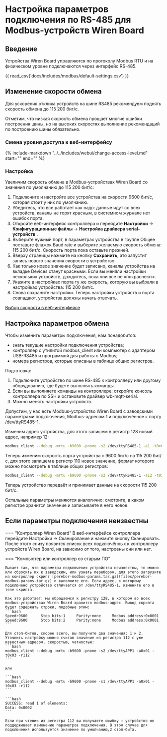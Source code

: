 # Настройка параметров подключения по RS-485 для Modbus-устройств Wiren Board

## Введение
Устройства Wiren Board управляются по протоколу Modbus RTU и на физическом уровне подключаются через интерфейс RS-485.

{{ read_csv('docs/includes/modbus/default-settings.csv') }}

## Изменение скорости обмена

Для ускорения отклика устройств на шине RS485 рекомендуем поднять скорость обмена до 115 200 бит/с.

Отметим, что низкая скорость обмена прощает многие ошибки построения шины, но на высоких скоростях выполнение рекомендаций по построению шины обязательно.

### Смена уровня доступа к веб-интерфейсу
{%
   include-markdown "../../includes/webui/change-access-level.md"
   start="<!--include-start-->"
   end="<!--include-end-->"
%}

### Настройка
Увеличим скорость обмена в Modbus-устройствах Wiren Board со значения по умолчанию до 115 200 бит/с:

1. Подключите и настройте все устройства на скорости 9600 бит/с, которая стоит у них по умолчанию.
2. Убедитесь, что все работает как надо: данные идут со всех устройств, каналы не горят красным, в системном журнале нет ошибок порта.
3. Откройте веб-интерфейс контроллера и перейдите **Настройки** → **Конфигурационные файлы** → **Настройка драйвера serial-устройств** .
4. Выберите нужный порт, в параметрах устройства в группе Общее поставьте флажок Baud rate и выберите желаемую скорость обмена: 115 200 бит/с. Скорость порта пока оставьте прежней.
5. Вверху страницы нажмите на кнопку **Сохранить**, это запустит запись нового значения скорости в устройство.
6. Как только новое значение будет записано, каналы устройства на вкладке Devices станут красными. Если вы меняли настройки нескольких устройств, дождитесь, пока они все не «покраснеют».
7. Укажите в настройках порта ту же скорость, которую вы выбрали в настройках устройства: 115 200 бит/с.
8. Снова сохраните настройки. Теперь настройки устройств и порта совпадают, устройства должны начать отвечать.

[Выбор скорости в веб-интерфейсе](images/web-ui.png)

## Настройка параметров обмена

Чтобы изменить параметры подключения, нам понадобится:

- знать текущие настройки подключения устройства;
- контроллер с утилитой modbus_client или компьютер с адаптером USB-RS485 и программой для работы с Modbus;
- номера регистров, которые описаны в  таблице общих регистров.

Подготовка:

1. Подключите устройство по шине RS-485 к контроллеру или другому оборудованию, где будете выполнять команды.
2. Если вы выполняете команды на контроллере: откройте консоль контроллера по SSH и остановите драйвер wb-mqtt-serial.
3. Можно менять настройки устройств.

Допустим, у нас есть Modbus-устройство Wiren Board с заводскими параметрами подключения, Modbus-адресом 1 и подключённое к порту /dev/ttyRS485-1.

Изменим адрес устройства, для этого запишем в регистр 128 новый адрес, например 12:

```bash
modbus_client --debug -mrtu -b9600 -pnone -s2 /dev/ttyRS485-1 -a1 -t0x06 -r128 12
```

Теперь изменим скорость порта устройства с 9600 бит/с на 115 200 бит/с, для этого запишем в регистр 110 новое значение, формат которого можно посмотреть в таблице общих регистров:

```bash
modbus_client --debug -mrtu -b9600 -pnone -s2 /dev/ttyRS485-1 -a12 -t0x06 -r110 1152
```

Теперь устройство передаёт и принимает данные на скорости 115 200 бит/с.

Остальные параметры меняются аналогично: смотрите, в каком регистре хранится значение и записываете в него новое.

## Если параметры подключения неизвестны

=== "Контроллер Wiren Board"
    В веб-интерфейсе контроллера перейдите Настройки → Сканирование и нажмите кнопку Сканировать. После этого снизу появится список всех подключённых к контроллеру устройств Wiren Board, на зависимо от того, настроены они или нет.


=== "Компьютер или контроллер со старым ПО"

    Бывает так, что параметры подключения устройства неизвестны, то можно или сбросить их к заводским, или узнать перебором, для этого загрузите на контроллер скрипт [perebor-modbus-params.tar.gz](files/perebor-modbus-params.tar.gz) и выполните его. Если адрес, к которому подключено устройство отличается от /dev/ttyRS485-1, измените его в теле скрипта.

    Как это работает: мы обращаемся к регистру 128, в котором во всех modbus-устройствах Wiren Board хранится modbus-адрес. Вывод скрипта будет содержать строки, подобные этим:
    ```bash
    Speed:9600      Stop bits:1     Parity:none     Modbus address:0x0001
    Speed:9600      Stop bits:2     Parity:none     Modbus address:0x0001
    ```

    Для стоп-битов, скорее всего, вы получите два значения: 1 и 2. Уточнить настройку можно считав значение из регистра 112 с уже известным адресом, скоростью, четностью:
    ```bash
    modbus_client --debug -mrtu -b9600 -pnone -s2 /dev/ttyAPP1 -a0x01 -t0x03 -r112
    ```

    или

    ```bash
    modbus_client --debug -mrtu -b9600 -pnone -s1 /dev/ttyAPP1 -a0x01 -t0x03 -r112
    ```

    ```bash
    SUCCESS: read 1 of elements:
    Data: 0x0002
    ```

    Если при чтении из регистра 112 вы получаете ошибку — устройство не поддерживает изменение параметров подключения. В этом случае для подключения используется значение по умолчанию,2 стоп-бита.
